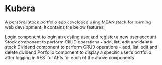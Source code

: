 # Kubera
A personal stock portfolio app developed using MEAN stack for learning web development.
It contains the below features.

Login component to login an existing user and register a new user account
Stock component to perform CRUD operations - add, list, edit and delete stock
Dividend component to perform CRUD operations – add, list, edit and delete dividend
Portfolio component to display a specific user’s portfolio after logging in
RESTful APIs for each of the above components

